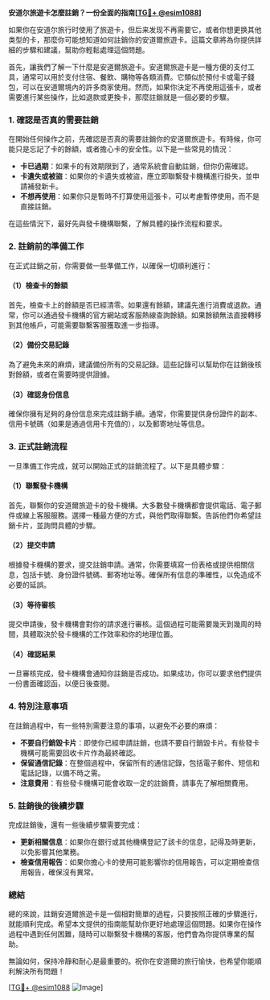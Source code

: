 **安道尔旅遊卡怎麼註銷？一份全面的指南[[TG💪+ @esim1088](https://t.me/s/esim1088)]**

如果你在安道尔旅行时使用了旅遊卡，但后来发现不再需要它，或者你想更换其他类型的卡，那麼你可能想知道如何註銷你的安道爾旅遊卡。這篇文章將為你提供詳細的步驟和建議，幫助你輕鬆處理這個問題。

首先，讓我們了解一下什麼是安道爾旅遊卡。安道爾旅遊卡是一種方便的支付工具，通常可以用於支付住宿、餐飲、購物等各類消費。它類似於預付卡或電子錢包，可以在安道爾境內的許多商家使用。然而，如果你決定不再使用這張卡，或者需要進行某些操作，比如退款或更換卡，那麼註銷就是一個必要的步驟。

### 1. 確認是否真的需要註銷

在開始任何操作之前，先確認是否真的需要註銷你的安道爾旅遊卡。有時候，你可能只是忘記了卡的餘額，或者擔心卡的安全性。以下是一些常見的情況：

- **卡已過期**：如果卡的有效期限到了，通常系統會自動註銷，但你仍需確認。
- **卡遺失或被盜**：如果你的卡遺失或被盜，應立即聯繫發卡機構進行掛失，並申請補發新卡。
- **不想再使用**：如果你只是暫時不打算使用這張卡，可以考慮暫停使用，而不是直接註銷。

在這些情況下，最好先與發卡機構聯繫，了解具體的操作流程和要求。

### 2. 註銷前的準備工作

在正式註銷之前，你需要做一些準備工作，以確保一切順利進行：

#### （1）檢查卡的餘額

首先，檢查卡上的餘額是否已經清零。如果還有餘額，建議先進行消費或退款。通常，你可以通過發卡機構的官方網站或客服熱線查詢餘額。如果餘額無法直接轉移到其他帳戶，可能需要聯繫客服獲取進一步指導。

#### （2）備份交易記錄

為了避免未來的麻煩，建議備份所有的交易記錄。這些記錄可以幫助你在註銷後核對餘額，或者在需要時提供證據。

#### （3）確認身份信息

確保你擁有足夠的身份信息來完成註銷手續。通常，你需要提供身份證件的副本、信用卡號碼（如果是通過信用卡充值的），以及郵寄地址等信息。

### 3. 正式註銷流程

一旦準備工作完成，就可以開始正式的註銷流程了。以下是具體步驟：

#### （1）聯繫發卡機構

首先，聯繫你的安道爾旅遊卡的發卡機構。大多數發卡機構都會提供電話、電子郵件或線上客服服務。選擇一種最方便的方式，與他們取得聯繫。告訴他們你希望註銷卡片，並詢問具體的步驟。

#### （2）提交申請

根據發卡機構的要求，提交註銷申請。通常，你需要填寫一份表格或提供相關信息，包括卡號、身份證件號碼、郵寄地址等。確保所有信息的準確性，以免造成不必要的延誤。

#### （3）等待審核

提交申請後，發卡機構會對你的請求進行審核。這個過程可能需要幾天到幾周的時間，具體取決於發卡機構的工作效率和你的地理位置。

#### （4）確認結果

一旦審核完成，發卡機構會通知你註銷是否成功。如果成功，你可以要求他們提供一份書面確認函，以便日後查閱。

### 4. 特別注意事項

在註銷過程中，有一些特別需要注意的事項，以避免不必要的麻煩：

- **不要自行銷毀卡片**：即使你已經申請註銷，也請不要自行銷毀卡片。有些發卡機構可能需要回收卡片作為最終確認。
- **保留通信記錄**：在整個過程中，保留所有的通信記錄，包括電子郵件、短信和電話記錄，以備不時之需。
- **注意費用**：有些發卡機構可能會收取一定的註銷費，請事先了解相關費用。

### 5. 註銷後的後續步驟

完成註銷後，還有一些後續步驟需要完成：

- **更新相關信息**：如果你在銀行或其他機構登記了該卡的信息，記得及時更新，以免影響其他業務。
- **檢查信用報告**：如果你擔心卡的使用可能影響你的信用報告，可以定期檢查信用報告，確保沒有異常。

### 總結

總的來說，註銷安道爾旅遊卡是一個相對簡單的過程，只要按照正確的步驟進行，就能順利完成。希望本文提供的指南能幫助你更好地處理這個問題。如果你在操作過程中遇到任何困難，隨時可以聯繫發卡機構的客服，他們會為你提供專業的幫助。

無論如何，保持冷靜和耐心是最重要的。祝你在安道爾的旅行愉快，也希望你能順利解決所有問題！

[[TG💪+ @esim1088](https://t.me/s/esim1088) ![Image](https://i.postimg.cc/4NQfJmqS/Snipaste-2025-05-13-00-14-12.png)]
